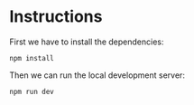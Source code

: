 # Instructions

First we have to install the dependencies:

    npm install

Then we can run the local development server:

    npm run dev
